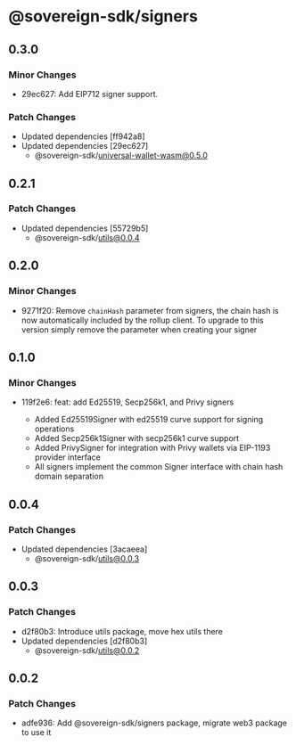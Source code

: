 # @sovereign-sdk/signers

## 0.3.0

### Minor Changes

- 29ec627: Add EIP712 signer support.

### Patch Changes

- Updated dependencies [ff942a8]
- Updated dependencies [29ec627]
  - @sovereign-sdk/universal-wallet-wasm@0.5.0

## 0.2.1

### Patch Changes

- Updated dependencies [55729b5]
  - @sovereign-sdk/utils@0.0.4

## 0.2.0

### Minor Changes

- 9271f20: Remove `chainHash` parameter from signers, the chain hash is now automatically included by the rollup client. To upgrade to this version simply remove the parameter when creating your signer

## 0.1.0

### Minor Changes

- 119f2e6: feat: add Ed25519, Secp256k1, and Privy signers

  - Added Ed25519Signer with ed25519 curve support for signing operations
  - Added Secp256k1Signer with secp256k1 curve support
  - Added PrivySigner for integration with Privy wallets via EIP-1193 provider interface
  - All signers implement the common Signer interface with chain hash domain separation

## 0.0.4

### Patch Changes

- Updated dependencies [3acaeea]
  - @sovereign-sdk/utils@0.0.3

## 0.0.3

### Patch Changes

- d2f80b3: Introduce utils package, move hex utils there
- Updated dependencies [d2f80b3]
  - @sovereign-sdk/utils@0.0.2

## 0.0.2

### Patch Changes

- adfe936: Add @sovereign-sdk/signers package, migrate web3 package to use it
